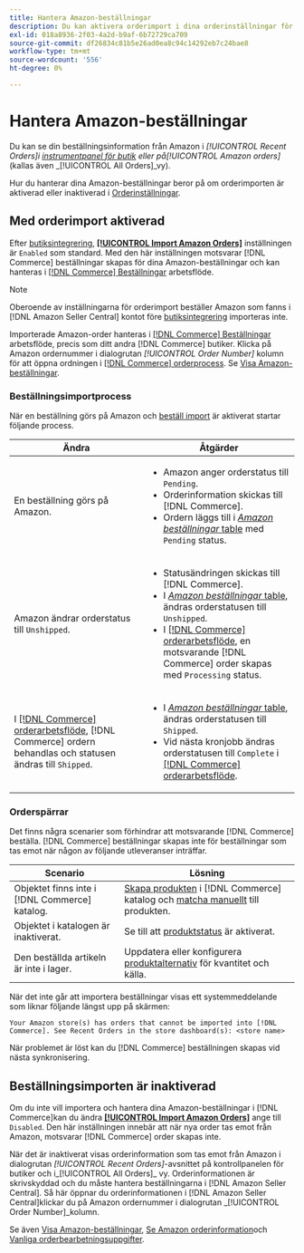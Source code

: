 ```yaml
---
title: Hantera Amazon-beställningar
description: Du kan aktivera orderimport i dina orderinställningar för att enklare hantera dina Amazon-beställningar från din Commerce Admin.
exl-id: 018a8936-2f03-4a2d-b9af-6b72729ca709
source-git-commit: df26834c81b5e26ad0ea8c94c14292eb7c24bae8
workflow-type: tm+mt
source-wordcount: '556'
ht-degree: 0%

---
```


# Hantera Amazon-beställningar

Du kan se din beställningsinformation från Amazon i _[!UICONTROL Recent Orders]_i [instrumentpanel för butik](./amazon-store-dashboard.md) eller på_[!UICONTROL Amazon orders]_ (kallas även _[!UICONTROL All Orders]_vy).

Hur du hanterar dina Amazon-beställningar beror på om orderimporten är aktiverad eller inaktiverad i [Orderinställningar](./order-settings.md#configure-order-settings).

## Med orderimport aktiverad

Efter [butiksintegrering](./store-integration.md), [**[!UICONTROL Import Amazon Orders]**](./order-settings.md#configure-order-settings) inställningen är `Enabled` som standard. Med den här inställningen motsvarar [!DNL Commerce] beställningar skapas för dina Amazon-beställningar och kan hanteras i [[!DNL Commerce] Beställningar](https://experienceleague.adobe.com/docs/commerce-admin/stores-sales/order-management/orders/orders.html) arbetsflöde.

>[!NOTE]
>
>Oberoende av inställningarna för orderimport beställer Amazon som fanns i [!DNL Amazon Seller Central] kontot före [butiksintegrering](./store-integration.md) importeras inte.

Importerade Amazon-order hanteras i [[!DNL Commerce] Beställningar](https://experienceleague.adobe.com/docs/commerce-admin/stores-sales/order-management/orders/orders.html) arbetsflöde, precis som ditt andra [!DNL Commerce] butiker. Klicka på Amazon ordernummer i dialogrutan *[!UICONTROL Order Number]* kolumn för att öppna ordningen i [[!DNL Commerce] orderprocess](https://experienceleague.adobe.com/docs/commerce-admin/stores-sales/order-management/orders/order-processing.html#process-an-order#order-view-descriptions). Se [Visa Amazon-beställningar](./amazon-orders-all.md).

### Beställningsimportprocess

När en beställning görs på Amazon och [beställ import](./order-settings.md) är aktiverat startar följande process.

| Ändra | Åtgärder |
|---|---|
| En beställning görs på Amazon. | <ul><li>Amazon anger orderstatus till `Pending`.</li><li>Orderinformation skickas till [!DNL Commerce].</li><li>Ordern läggs till i [_Amazon beställningar_ table](./amazon-orders-all.md) med `Pending` status.</li></ul> |
| Amazon ändrar orderstatus till `Unshipped`. | <ul><li>Statusändringen skickas till [!DNL Commerce].</li><li>I [_Amazon beställningar_ table](./amazon-orders-all.md), ändras orderstatusen till `Unshipped`.</li><li>I [[!DNL Commerce] orderarbetsflöde](https://experienceleague.adobe.com/docs/commerce-admin/stores-sales/order-management/orders/orders.html), en motsvarande [!DNL Commerce] order skapas med `Processing` status.</li></ul> |
| I [[!DNL Commerce] orderarbetsflöde](https://experienceleague.adobe.com/docs/commerce-admin/stores-sales/order-management/orders/orders.html), [!DNL Commerce] ordern behandlas och statusen ändras till `Shipped`. | <ul><li>I [_Amazon beställningar_ table](./amazon-orders-all.md), ändras orderstatusen till `Shipped`.</li><li>Vid nästa kronjobb ändras orderstatusen till `Complete` i [[!DNL Commerce] orderarbetsflöde](https://experienceleague.adobe.com/docs/commerce-admin/stores-sales/order-management/orders/orders.html).</li></ul> |

### Orderspärrar

Det finns några scenarier som förhindrar att motsvarande [!DNL Commerce] beställa. [!DNL Commerce] beställningar skapas inte för beställningar som tas emot när någon av följande utleveranser inträffar.

| Scenario | Lösning |
|---|---|
| Objektet finns inte i [!DNL Commerce] katalog. | [Skapa produkten](./creating-assigning-catalog-products.md) i [!DNL Commerce] katalog och [matcha manuellt](./creating-assigning-catalog-products.md) till produkten. |
| Objektet i katalogen är inaktiverat. | Se till att [produktstatus](https://experienceleague.adobe.com/docs/commerce-admin/inventory/configuration/product-options.html) är aktiverat. |
| Den beställda artikeln är inte i lager. | Uppdatera eller konfigurera [produktalternativ](https://experienceleague.adobe.com/docs/commerce-admin/inventory/configuration/product-options.html) för kvantitet och källa. |

När det inte går att importera beställningar visas ett systemmeddelande som liknar följande längst upp på skärmen:

`Your Amazon store(s) has orders that cannot be imported into [!DNL Commerce]. See Recent Orders in the store dashboard(s): <store name>`

När problemet är löst kan du [!DNL Commerce] beställningen skapas vid nästa synkronisering.

## Beställningsimporten är inaktiverad

Om du inte vill importera och hantera dina Amazon-beställningar i [!DNL Commerce]kan du ändra [**[!UICONTROL Import Amazon Orders]**](./order-settings.md#configure-order-settings) ange till `Disabled`. Den här inställningen innebär att när nya order tas emot från Amazon, motsvarar [!DNL Commerce] order skapas inte.

När det är inaktiverat visas orderinformation som tas emot från Amazon i dialogrutan _[!UICONTROL Recent Orders]_-avsnittet på kontrollpanelen för butiker och i_[!UICONTROL All Orders]_ vy. Orderinformationen är skrivskyddad och du måste hantera beställningarna i [!DNL Amazon Seller Central]. Så här öppnar du orderinformationen i [!DNL Amazon Seller Central]klickar du på Amazon ordernummer i dialogrutan _[!UICONTROL Order Number]_kolumn.

Se även [Visa Amazon-beställningar](./amazon-orders-all.md), [Se Amazon orderinformation](./amazon-order-details.md)och [Vanliga orderbearbetningsuppgifter](./common-order-processing.md).
